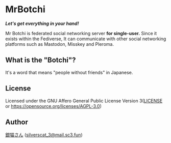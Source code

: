 MrBotchi
===
***Let's get everything in your hand!***

Mr Botchi is federated social networking server **for single-user.** Since it exists within the Fediverse, It can communicate with other social networking platforms such as Mastodon, Misskey and Pleroma.

## What is the "Botchi"?
It's a word that means "people without friends" in Japanese.

## License
Licensed under the GNU Affero General Public License Version 3([LICENSE](./LICENSE) or https://opensource.org/licenses/AGPL-3.0)

## Author
[銀猫さん](https://www.sc3.fun) (<silverscat_3@mail.sc3.fun>)
